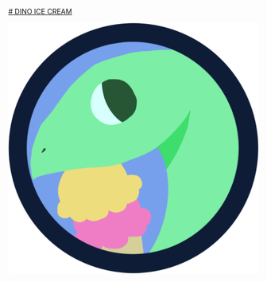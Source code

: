 [# DINO ICE CREAM](https://midterm-estafa.netlify.app/)

![A dinosaur eating Ice Cream.](./img/dino_logo.png "DINO")

